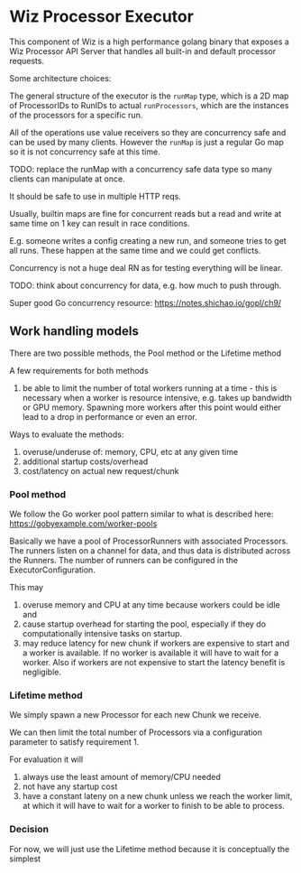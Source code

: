# Wiz Processor Executor

This component of Wiz is a high performance golang binary that exposes a Wiz Processor API Server that handles all built-in and default processor requests.

Some architecture choices:

The general structure of the executor is the `runMap` type, which is a 2D map of ProcessorIDs to RunIDs to actual `runProcessors`, which are the instances of the processors for a specific run.

All of the operations use value receivers so they are concurrency safe and can be used by many clients. However the `runMap` is just a regular Go map so it is not concurrency safe at this time.

TODO: replace the runMap with a concurrency safe data type so many clients can manipulate at once.

It should be safe to use in multiple HTTP reqs.

Usually, builtin maps are fine for concurrent reads but a read and write at same time on 1 key can result in race conditions.

E.g. someone writes a config creating a new run, and someone tries to get all runs. These happen at the same time and we could get conflicts.

Concurrency is not a huge deal RN as for testing everything will be linear.

TODO: think about concurrency for data, e.g. how much to push through.

Super good Go concurrency resource: https://notes.shichao.io/gopl/ch9/

## Work handling models

There are two possible methods, the Pool method or the Lifetime method

A few requirements for both methods

1. be able to limit the number of total workers running at a time - this is necessary when a worker is resource intensive, e.g. takes up bandwidth or GPU memory. Spawning more workers after this point would either lead to a drop in performance or even an error.

Ways to evaluate the methods: 

1. overuse/underuse of: memory, CPU, etc at any given time
2. additional startup costs/overhead
3. cost/latency on actual new request/chunk

### Pool method

We follow the Go worker pool pattern similar to what is described here: https://gobyexample.com/worker-pools

Basically we have a pool of ProcessorRunners with associated Processors. The runners listen on a channel for data, and thus data is distributed across the Runners. The number of runners can be configured in the ExecutorConfiguration.

This may
1. overuse memory and CPU at any time because workers could be idle and
2. cause startup overhead for starting the pool, especially if they do computationally intensive tasks on startup.
3. may reduce latency for new chunk if workers are expensive to start and a worker is available. If no worker is available it will have to wait for a worker. Also if workers are not expensive to start the latency benefit is negligible. 

### Lifetime method

We simply spawn a new Processor for each new Chunk we receive. 

We can then limit the total number of Processors via a configuration parameter to satisfy requirement 1.

For evaluation it will
1. always use the least amount of memory/CPU needed
2. not have any startup cost
3. have a constant lateny on a new chunk unless we reach the worker limit, at which it will have to wait for a worker to finish to be able to process.


### Decision
For now, we will just use the Lifetime method because it is conceptually the simplest